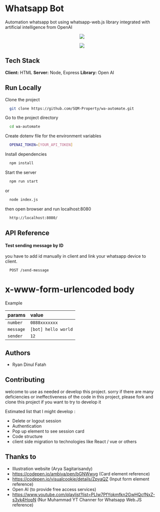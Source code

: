# Whatsapp Bot

Automation whatsapp bot using whatsapp-web.js library integrated with artificial intelligence from OpenAI

<p align="center">
  <img src="https://media.giphy.com/media/W012EOmSSCm3m4efco/giphy.gif" />
</p>
<p align="center">
  <img src="https://media.giphy.com/media/2gJq0CsFpXXrua69IR/giphy.gif" />
</p>

## Tech Stack

**Client:** HTML
**Server:** Node, Express
**Library:** Open AI

## Run Locally

Clone the project

```bash
  git clone https://github.com/SQM-Property/wa-automate.git
```

Go to the project directory

```bash
  cd wa-automate
```

Create dotenv file for the environment variables

```bash
  OPENAI_TOKEN=[YOUR_API_TOKEN]
```

Install dependencies

```bash
  npm install
```

Start the server

```bash
  npm run start
```

or

```bash
  node index.js
```

then open browser and run localhost:8080

```bash
  http://localhost:8080/
```

## API Reference

#### Test sending message by ID

you have to add id manually in client and link your whatsapp device to client.

```http
  POST /send-message
```

# x-www-form-urlencoded body

Example

| params    | value               |
| :-------- | :------------------ |
| `number`  | `0888xxxxxxx`       |
| `message` | `[bot] hello world` |
| `sender`  | `12`                |

## Authors

- Ryan Dinul Fatah

## Contributing

welcome to use as needed or develop this project.
sorry if there are many deficiencies or ineffectiveness of the code in this project, please fork and clone this project if you want to try to develop it

Estimated list that I might develop :

- Delete or logout session
- Authentication
- Pop up element to see session card
- Code structure
- client side migration to technologies like React / vue or others

## Thanks to

- Illustration website (Arya Sagitarisandy)
- https://codepen.io/ambiva/pen/bGNWwyg (Card element reference)
- https://codepen.io/visualcookie/details/ZpyaQZ (Input form element reference)
- Open AI (to provide free access services)
- https://www.youtube.com/playlist?list=PLIw7PfYokmfkn2GwHQcfNxZ-s3yk4HopN (Nur Muhammad YT Channer for Whatsapp Web.JS reference)
